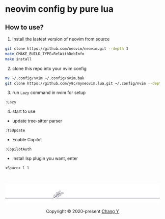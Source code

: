 # neovim config by pure lua

## How to use?

1. install the lastest version of neovim from source

```bash
git clone https://github.com/neovim/neovim.git --depth 1
make CMAKE_BUILD_TYPE=RelWithDebInfo
make install
```

2. clone this repo into your nvim config

```bash
mv ~/.config/nvim ~/.config/nvim.bak
git clone https://github.com/y9c/myneovim.lua.git ~/.config/nvim --depth 1
```

3. run `Lazy` command in nvim for setup

```
:Lazy
```

4. start to use

- update tree-sitter parser

```vim
:TSUpdate
```

- Enable Copilot

```vim
:CopilotAuth
```

- Install lsp plugin you want, enter

```vim
<Space> l l
```

&nbsp;

<p align="center">
  <img
    src="https://raw.githubusercontent.com/y9c/y9c/master/resource/footer_line.svg?sanitize=true"
  />
</p>
<p align="center">
  Copyright &copy; 2020-present
  <a href="https://github.com/y9c" target="_blank">Chang Y</a>
</p>
<p align="center">
  <a href="https://github.com/y9c/myneovim.lua/blob/master/LICENSE"
      src="https://img.shields.io/static/v1.svg?style=for-the-badge&label=License&message=MIT&logoColor=d9e0ee&colorA=282a36&colorB=c678dd"
  </a>
</p>
